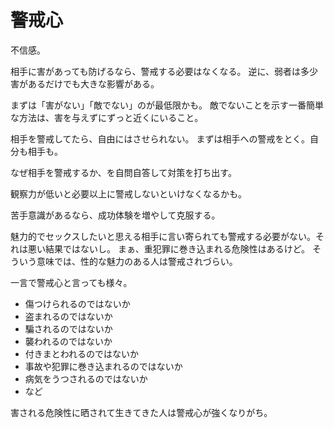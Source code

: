 # 警戒心

不信感。

相手に害があっても防げるなら、警戒する必要はなくなる。
逆に、弱者は多少害があるだけでも大きな影響がある。

まずは「害がない」「敵でない」のが最低限かも。
敵でないことを示す一番簡単な方法は、害を与えずにずっと近くにいること。

相手を警戒してたら、自由にはさせられない。
まずは相手への警戒をとく。自分も相手も。

なぜ相手を警戒するか、を自問自答して対策を打ち出す。

観察力が低いと必要以上に警戒しないといけなくなるかも。

苦手意識があるなら、成功体験を増やして克服する。

魅力的でセックスしたいと思える相手に言い寄られても警戒する必要がない。それは悪い結果ではないし。
まぁ、重犯罪に巻き込まれる危険性はあるけど。
そういう意味では、性的な魅力のある人は警戒されづらい。

一言で警戒心と言っても様々。

- 傷つけられるのではないか
- 盗まれるのではないか
- 騙されるのではないか
- 襲われるのではないか
- 付きまとわれるのではないか
- 事故や犯罪に巻き込まれるのではないか
- 病気をうつされるのではないか
- など

害される危険性に晒されて生きてきた人は警戒心が強くなりがち。
